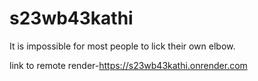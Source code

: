 # s23wb43kathi
It is impossible for most people to lick their own elbow. 

link to remote render-https://s23wb43kathi.onrender.com

